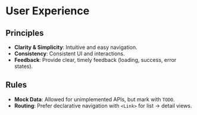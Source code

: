 # User Experience

## Principles
- **Clarity & Simplicity**: Intuitive and easy navigation.
- **Consistency**: Consistent UI and interactions.
- **Feedback**: Provide clear, timely feedback (loading, success, error states).

## Rules
- **Mock Data**: Allowed for unimplemented APIs, but mark with `TODO`.
- **Routing**: Prefer declarative navigation with `<Link>` for list -> detail views.
